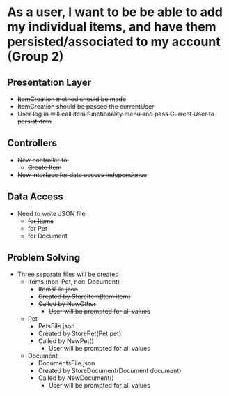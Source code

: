 # As a user, I want to be be able to add my individual items, and have them persisted/associated to my account (Group 2)

## Presentation Layer
- ~~ItemCreation method should be made~~
- ~~ItemCreation should be passed the currentUser~~
- ~~User log in will call item functionality menu and pass Current User to persist data~~
## Controllers
- ~~New controller to:~~
    - ~~Create Item~~
- ~~New interface for data access independence~~
## Data Access
- Need to write JSON file
    - ~~for Items~~
    - for Pet
    - for Document
## Problem Solving
- Three separate files will be created
    - ~~Items (non-Pet, non-Document)~~
        - ~~ItemsFile.json~~
        - ~~Created by StoreItem(Item item)~~
        - ~~Called by NewOther~~
            - ~~User will be prompted for all values~~
    - Pet
        - PetsFile.json
        - Created by StorePet(Pet pet)
        - Called by NewPet()
            - User will be prompted for all values
    - Document
        - DocumentsFile.json
        - Created by StoreDocument(Document document)
        - Called by NewDocument()
            - User will be prompted for all values
